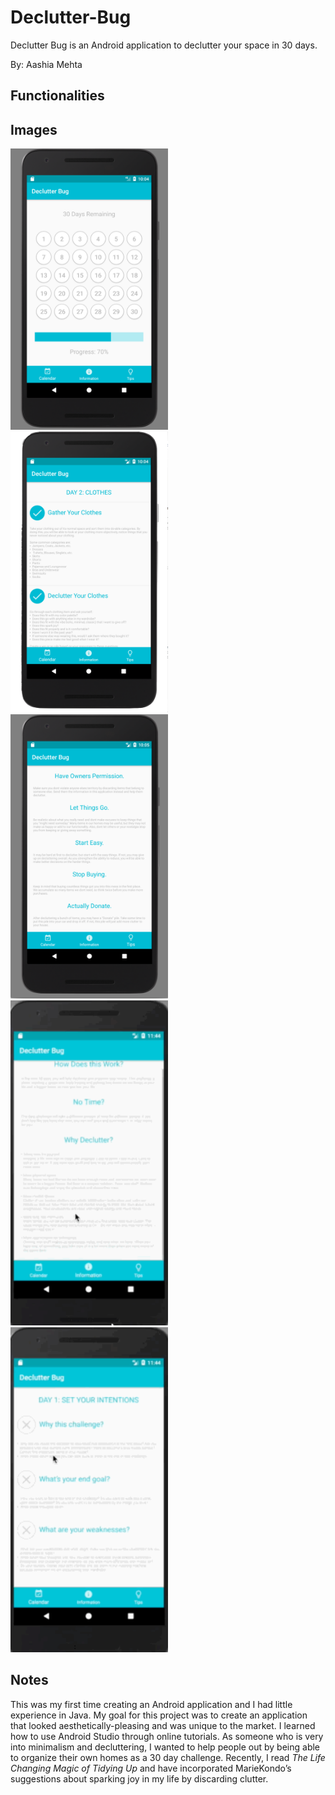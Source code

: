 # Declutter-Bug
Declutter Bug is an Android application to declutter your space in 30 days.

By: Aashia Mehta

## Functionalities
## Images

<img src='img1.png' width="50%" height="50%"/>
<img src='img2.png' width="50%" height="50%"/>
<img src='img3.png' width="50%" height="50%"/>
<img src='Tips.gif' width="50%" height="50%"/>
<img src='Checks.gif' width="50%" height="50%"/>

## Notes

This was my first time creating an Android application and I had little experience in Java. My goal for this project was to create an application that looked aesthetically-pleasing and was unique to the market. I learned how to use Android Studio through online tutorials. As someone who is very into minimalism and decluttering, I wanted to help people out by being able to organize their own homes as a 30 day challenge. Recently, I read <i>The Life Changing Magic of Tidying Up</i> and have incorporated MarieKondo’s suggestions about sparking joy in my life by discarding clutter.
